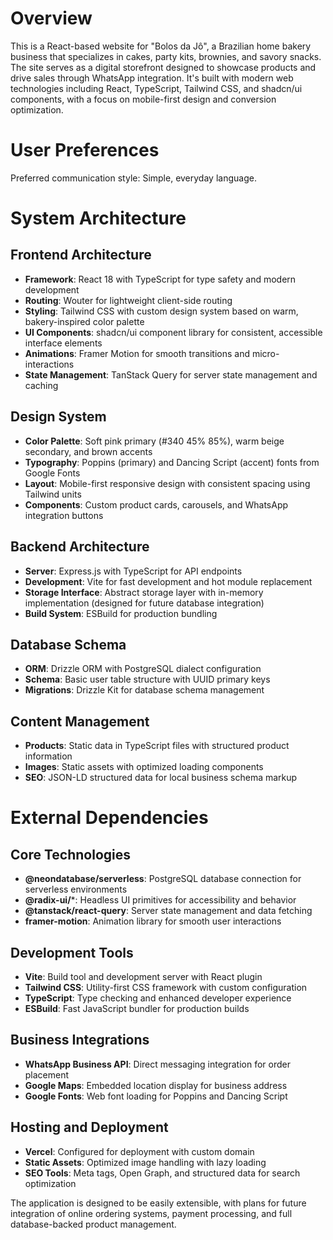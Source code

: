 # Overview

This is a React-based website for "Bolos da Jô", a Brazilian home bakery business that specializes in cakes, party kits, brownies, and savory snacks. The site serves as a digital storefront designed to showcase products and drive sales through WhatsApp integration. It's built with modern web technologies including React, TypeScript, Tailwind CSS, and shadcn/ui components, with a focus on mobile-first design and conversion optimization.

# User Preferences

Preferred communication style: Simple, everyday language.

# System Architecture

## Frontend Architecture
- **Framework**: React 18 with TypeScript for type safety and modern development
- **Routing**: Wouter for lightweight client-side routing
- **Styling**: Tailwind CSS with custom design system based on warm, bakery-inspired color palette
- **UI Components**: shadcn/ui component library for consistent, accessible interface elements
- **Animations**: Framer Motion for smooth transitions and micro-interactions
- **State Management**: TanStack Query for server state management and caching

## Design System
- **Color Palette**: Soft pink primary (#340 45% 85%), warm beige secondary, and brown accents
- **Typography**: Poppins (primary) and Dancing Script (accent) fonts from Google Fonts
- **Layout**: Mobile-first responsive design with consistent spacing using Tailwind units
- **Components**: Custom product cards, carousels, and WhatsApp integration buttons

## Backend Architecture
- **Server**: Express.js with TypeScript for API endpoints
- **Development**: Vite for fast development and hot module replacement
- **Storage Interface**: Abstract storage layer with in-memory implementation (designed for future database integration)
- **Build System**: ESBuild for production bundling

## Database Schema
- **ORM**: Drizzle ORM with PostgreSQL dialect configuration
- **Schema**: Basic user table structure with UUID primary keys
- **Migrations**: Drizzle Kit for database schema management

## Content Management
- **Products**: Static data in TypeScript files with structured product information
- **Images**: Static assets with optimized loading components
- **SEO**: JSON-LD structured data for local business schema markup

# External Dependencies

## Core Technologies
- **@neondatabase/serverless**: PostgreSQL database connection for serverless environments
- **@radix-ui/***: Headless UI primitives for accessibility and behavior
- **@tanstack/react-query**: Server state management and data fetching
- **framer-motion**: Animation library for smooth user interactions

## Development Tools
- **Vite**: Build tool and development server with React plugin
- **Tailwind CSS**: Utility-first CSS framework with custom configuration
- **TypeScript**: Type checking and enhanced developer experience
- **ESBuild**: Fast JavaScript bundler for production builds

## Business Integrations
- **WhatsApp Business API**: Direct messaging integration for order placement
- **Google Maps**: Embedded location display for business address
- **Google Fonts**: Web font loading for Poppins and Dancing Script

## Hosting and Deployment
- **Vercel**: Configured for deployment with custom domain
- **Static Assets**: Optimized image handling with lazy loading
- **SEO Tools**: Meta tags, Open Graph, and structured data for search optimization

The application is designed to be easily extensible, with plans for future integration of online ordering systems, payment processing, and full database-backed product management.